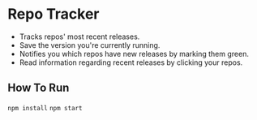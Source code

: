 # Repo Tracker

- Tracks repos' most recent releases.
- Save the version you're currently running.
- Notifies you which repos have new releases by marking them green.
- Read information regarding recent releases by clicking your repos.

## How To Run

`npm install`
`npm start`

